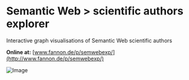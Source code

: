 Semantic Web > scientific authors explorer
=============================

Interactive graph visualisations of Semantic Web scientific authors

**Online at:** [www.fannon.de/p/semwebexp/](http://www.fannon.de/p/semwebexp/)

![Image](http://fannon.de/p/semwebexp/img/example2.png?raw=true)

